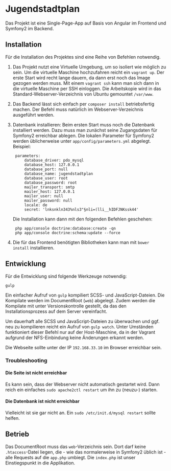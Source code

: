 # Jugendstadtplan

Das Projekt ist eine Single-Page-App auf Basis von Angular im Frontend und Symfony2 im Backend.

## Installation

Für die Installation des Projektes sind eine Reihe von Befehlen notwendig. 

1. Das Projekt nutzt eine Virtuelle Umgebung, um so isoliert wie möglich zu sein. Um die virtuelle Maschine hochzufahren reicht ein `vagrant up`. Der erste Start wird recht lange dauern, da dann erst noch das Image gezogen werden muss. 
Mit einem `vagrant ssh` kann man sich dann in die virtuelle Maschine per SSH einloggen. Die Arbeitskopie wird in das Standard-Webserver-Verzeichnis von Ubuntu gemountet `/var/www`.

2. Das Backend lässt sich einfach per `composer install` betriebsfertig machen. Der Befehl muss natürlich im Webserver-Verzeichnis ausgeführt werden.

3. Datenbank installieren: Beim ersten Start muss noch die Datenbank installiert werden. Dazu muss man zunächst seine Zugangsdaten für Symfony2 erreichbar ablegen. Die lokalen Parameter für Symfony2 werden üblicherweise unter `app/config/parameters.yml` abgelegt. Beispiel:

        parameters:
            database_driver: pdo_mysql
            database_host: 127.0.0.1
            database_port: null
            database_name: jugendstadtplan
            database_user: root
            database_password: root
            mailer_transport: smtp
            mailer_host: 127.0.0.1
            mailer_user: null
            mailer_password: null
            locale: de
            secret: 'lnksnkln343%nls3"§nli=(lli__hIDFJNKssk44'
 
    Die Installation kann dann mit den folgenden Befehlen geschehen:
    
        php app/console doctrine:database:create -qn
        php app/console doctrine:schema:update --force

4. Die für das Frontend benötigten Bibliotheken kann man mit `bower install` installieren.

## Entwicklung

Für die Entwicklung sind folgende Werkzeuge notwendig:

    gulp
    
Ein einfacher Aufruf von `gulp` kompiliert SCSS- und JavaScript-Dateien. Die Kompilate werden im DocumentRoot (`web`) abgelegt. Zudem werden die Kompilate mit unter Versionskontrolle gestellt, da das den Installationsprozess auf dem Server vereinfacht.

Um dauerhaft alle SCSS und JavaScript-Dateien zu überwachen und ggf. neu zu kompilieren reicht ein Aufruf von `gulp watch`. Unter Umständen funktioniert dieser Befehl nur auf der Host-Maschine, da in der Vagrant aufgrund der NFS-Einbindung keine Änderungen erkannt werden.

Die Webseite sollte unter der IP `192.168.33.10` im Browser erreichbar sein.

### Troubleshooting

#### Die Seite ist nicht erreichbar

Es kann sein, dass der Webserver nicht automatisch gestartet wird. Dann reich ein einfaches `sudo apache2ctl restart` um ihn zu (neuzu-) starten.

#### Die Datenbank ist nicht erreichbar

Vielleicht ist sie gar nicht an. Ein `sudo /etc/init.d/mysql restart` sollte helfen.

## Betrieb

Das DocumentRoot muss das `web`-Verzeichnis sein. Dort darf keine `.htaccess`-Datei liegen, die - wie das normalerweise in Symfony2 üblich ist - alle Requests auf die `app.php` umbiegt. Die `index.php` ist unser Einstiegspunkt in die Applikation.
